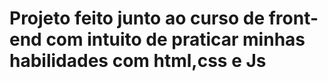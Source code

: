 # Projeto feito junto ao curso de front-end com intuito de praticar minhas habilidades com html,css e Js 
